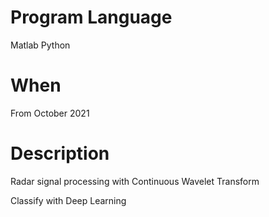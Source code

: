 # Program Language
Matlab
Python 
# When
From October 2021
# Description
Radar signal processing with Continuous Wavelet Transform 

Classify with Deep Learning

